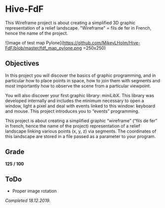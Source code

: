 # Hive-FdF
This Wireframe project is about creating a simplified 3D graphic representation of a relief landscape.
"Wireframe" = fils de fer in French, hence the name of the project.

![Image of test map Pylone](https://github.com/MikeyLHolm/Hive-FdF/blob/master/fdf_map_pylone.png =250x250)

## Objectives
In this project you will discover the basics of graphic programming, and in particular how
to place points in space, how to join them with segments and most importantly how to
observe the scene from a particular viewpoint.

You will also discover your first graphic library: miniLibX. This library was developed
internally and includes the minimum necessary to open a window, light a pixel and deal
with events linked to this window: keyboard and mouse. This project introduces you to
“events” programming. 

This project is about creating a simplified graphic “wireframe” (“fils de fer” in french,
hence the name of the project) representation of a relief landscape linking various points
(x, y, z) via segments. The coordinates of this landscape are stored in a file passed as
a parameter to your program.

## Grade
**125 / 100**

## ToDo
* Proper image rotation



_Completed 18.12.2019._
